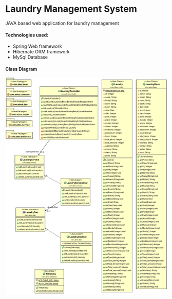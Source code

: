 # Laundry Management System
JAVA based web application for laundry management
#### Technologies used:
* Spring Web framework
* Hibernate ORM framework
* MySql Database
#### Class Diagram
![Class Diagram](https://raw.githubusercontent.com/abhishekbvs/laundry-management-system/master/Diagram.png)
